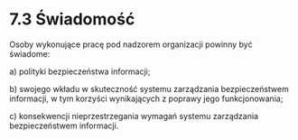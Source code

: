 # 7.3 Świadomość

Osoby wykonujące pracę pod nadzorem organizacji powinny być świadome:

a) polityki bezpieczeństwa informacji;

b) swojego wkładu w skuteczność systemu zarządzania bezpieczeństwem informacji, w tym korzyści wynikających z poprawy jego funkcjonowania;

c) konsekwencji nieprzestrzegania wymagań systemu zarządzania bezpieczeństwem informacji.
